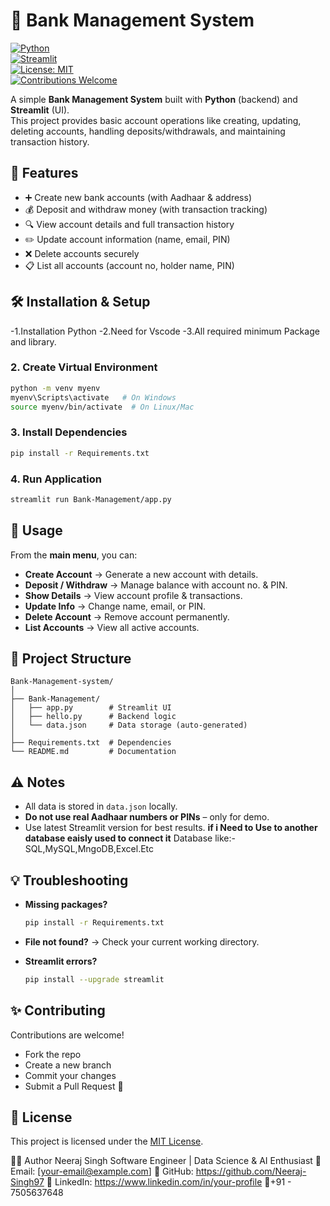 # 🏦 Bank Management System  

[![Python](https://img.shields.io/badge/python-3.8%2B-blue.svg)](https://www.python.org/downloads/)  
[![Streamlit](https://img.shields.io/badge/streamlit-1.20%2B-ff4b4b.svg)](https://streamlit.io/)  
[![License: MIT](https://img.shields.io/badge/License-MIT-green.svg)](./LICENSE)  
[![Contributions Welcome](https://img.shields.io/badge/contributions-welcome-brightgreen.svg)](https://github.com/Neeraj-Singh97/Bank-Management-system/issues)  

A simple **Bank Management System** built with **Python** (backend) and **Streamlit** (UI).  
This project provides basic account operations like creating, updating, deleting accounts, handling deposits/withdrawals, and maintaining transaction history.  

## 🚀 Features  

- ➕ Create new bank accounts (with Aadhaar & address)  
- 💰 Deposit and withdraw money (with transaction tracking)  
- 🔍 View account details and full transaction history  
- ✏️ Update account information (name, email, PIN)  
- ❌ Delete accounts securely  
- 📋 List all accounts (account no, holder name, PIN)  


## 🛠️ Installation & Setup  
-1.Installation Python 
-2.Need for Vscode
-3.All required minimum Package and library.

### 2. Create Virtual Environment

```bash
python -m venv myenv
myenv\Scripts\activate   # On Windows
source myenv/bin/activate  # On Linux/Mac
```

### 3. Install Dependencies

```bash
pip install -r Requirements.txt
```

### 4. Run Application

```bash
streamlit run Bank-Management/app.py
```

## 📖 Usage

From the **main menu**, you can:

* **Create Account** → Generate a new account with details.
* **Deposit / Withdraw** → Manage balance with account no. & PIN.
* **Show Details** → View account profile & transactions.
* **Update Info** → Change name, email, or PIN.
* **Delete Account** → Remove account permanently.
* **List Accounts** → View all active accounts.


## 📂 Project Structure

```
Bank-Management-system/
│
├── Bank-Management/
│   ├── app.py        # Streamlit UI
│   ├── hello.py      # Backend logic
│   └── data.json     # Data storage (auto-generated)
│
├── Requirements.txt  # Dependencies
└── README.md         # Documentation
```

## ⚠️ Notes

* All data is stored in `data.json` locally.
* **Do not use real Aadhaar numbers or PINs** – only for demo.
* Use latest Streamlit version for best results.
**if i Need to Use to another database eaisly used to connect it**
  Database like:-SQL,MySQL,MngoDB,Excel.Etc


## 💡 Troubleshooting

* **Missing packages?**

  ```bash
  pip install -r Requirements.txt
  ```

* **File not found?** → Check your current working directory.

* **Streamlit errors?**

  ```bash
  pip install --upgrade streamlit
  ```

## ✨ Contributing

Contributions are welcome!

* Fork the repo
* Create a new branch
* Commit your changes
* Submit a Pull Request 🚀


## 📜 License

This project is licensed under the [MIT License](LICENSE).


👨‍💻 Author
Neeraj Singh
Software Engineer | Data Science & AI Enthusiast
📧 Email: [your-email@example.com]
🔗 GitHub: https://github.com/Neeraj-Singh97
💼 LinkedIn: https://www.linkedin.com/in/your-profile
📱+91 - 7505637648


